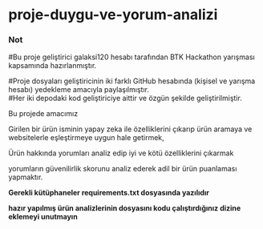 # proje-duygu-ve-yorum-analizi

### Not
#Bu proje geliştirici galaksi120 hesabı  tarafından BTK Hackathon yarışması kapsamında hazırlanmıştır.  

#Proje dosyaları geliştiricinin iki farklı GitHub hesabında (kişisel ve yarışma hesabı) yedekleme amacıyla paylaşılmıştır.  
#Her iki depodaki kod geliştiriciye aittir ve özgün şekilde geliştirilmiştir.

Bu projede amacımız 


Girilen bir ürün isminin  yapay zeka ile özelliklerini çıkarıp ürün aramaya ve websitelerle eşleştirmeye uygun hale getirmek,

Ürün hakkında yorumları analiz edip iyi ve kötü özelliklerini çıkarmak

yorumların güvenilirlik skorunu analiz ederek  adil bir ürün puanlaması yapmaktır.

**Gerekli kütüphaneler requirements.txt dosyasında yazılıdır**


**hazır yapılmış ürün analizlerinin dosyasını kodu çalıştırdığınız dizine eklemeyi unutmayın**
